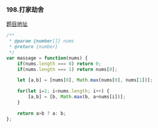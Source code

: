 ### 198.打家劫舍

[题目地址](https://leetcode-cn.com/problems/house-robber/)

```javascript
/**
 * @param {number[]} nums
 * @return {number}
 */
var massage = function(nums) {
    if(nums.length === 0) return 0;
    if(nums.length === 1) return nums[0];

    let [a,b] = [nums[0], Math.max(nums[0], nums[1])];

    for(let i=2; i<nums.length; i++) {
        [a,b] = [b, Math.max(b, a+nums[i])];
    }

    return a>b ? a: b;
};
```